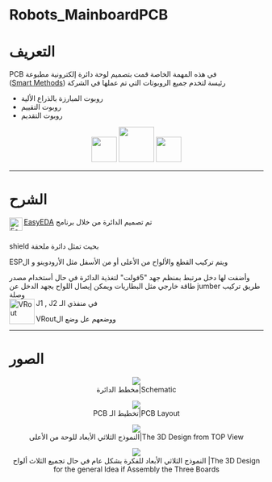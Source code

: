 # Robots_MainboardPCB
# التعريف
 PCB في هذه المهمة الخاصة قمت بتصميم لوحة دائرة إلكترونية مطبوعة  
 ([Smart Methods](https://github.com/smart-methods)) رئيسة لتخدم جميع الروبوتات التي تم عملها في الشركة  
 - روبوت المبارزة بالذراع الألية
 - روبوت التقييم
 - روبوت التقديم 
 <p align="center"> <img src="https://user-images.githubusercontent.com/85587466/130161927-7aea2f1f-ef25-4ce9-b4e4-b29e1cf63cb9.png";
 width="50px"> <img src="https://user-images.githubusercontent.com/85587466/130170833-2d6976dd-b26a-4243-8554-96ab59a46615.PNG" width="70px"> <img src="https://user-images.githubusercontent.com/85587466/130164909-afdf8518-aa83-4ba8-9865-e725ba9462bd.png" width="50px">  
  <br />  
  
--------------------------------------------------------------
  # الشرح
 [EasyEDA](https://easyeda.com/ar) [<img align="left" alt="EasyEDA" width="26px" src="https://user-images.githubusercontent.com/85587466/130172361-d7b6323f-db54-4029-a37a-1e9d678a97bb.png" />][EasyEDA]  تم تصميم الدائرة من خلال برنامج  
  <br />
  
 shield بحيث تمثل دائرة ملحقة 
    
  ESPويتم تركيب القطع والألواح من الأعلى أو من الأسفل مثل الأرودوينو و ال
  
   
  وأضفت لها دخل مرتبط بمنظم جهد "5فولت" لتغذية الدائرة في حال أستخدام مصدر طاقة خارجي مثل البطاريات ويمكن إيصال اللواح بجهد الدخل عن jumber طريق تركيب وصلة      
     <img align="left" alt="VRout" width="50px" src="https://user-images.githubusercontent.com/85587466/130176390-11c17ba7-471e-439f-b3b8-50c0c0773db9.png" />  J1 , J2 في منفذي الـ 
    
  VRoutووضعهم عل وضع ال

  --------------------------------------------------------------
  # الصور
  <p align="center">
<img src="https://user-images.githubusercontent.com/85587466/130174127-952c9666-c116-4f9a-92e4-82584e43c448.png">
<br> 
 مخطط الدائرة|Schematic</p>

  <p align="center">
<img src="https://user-images.githubusercontent.com/85587466/130174516-876a25cc-5e6b-4f1b-bc4a-d607e1ec15ff.png">
<br> 
 PCB تخطيط الـ|PCB Layout</p>

  <p align="center">
<img src="https://user-images.githubusercontent.com/85587466/130174323-1d63ccfb-810b-4c70-9d06-01bd287459c1.png">
<br> 
 النموذج الثلاثي الأبعاد للوحة من الأعلى|The 3D Design from TOP View</p>
 
   <p align="center">
<img src="https://user-images.githubusercontent.com/85587466/130175478-10d38349-ceb8-40f0-ba37-1c277661aa70.png">
<br> 
 النموذج الثلاثي الأبعاد للفكرة بشكل عام في حال تجميع الثلاث ألواح |The 3D Design for the general Idea if Assembly the Three Boards </p>


  [EasyEDA]: https://easyeda.com/ar
